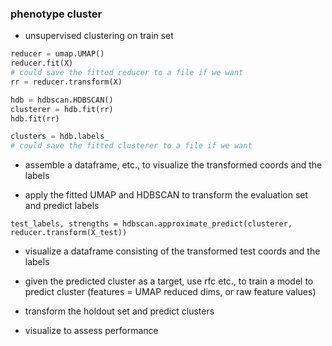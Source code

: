 ### phenotype cluster

- unsupervised clustering on train set

```python
reducer = umap.UMAP()
reducer.fit(X)
# could save the fitted reducer to a file if we want
rr = reducer.transform(X)

hdb = hdbscan.HDBSCAN()
clusterer = hdb.fit(rr)
hdb.fit(rr)

clusters = hdb.labels_
# could save the fitted clusterer to a file if we want
```
 - assemble a dataframe, etc., to visualize the transformed coords and the labels

- apply the fitted UMAP and HDBSCAN to transform the evaluation set and predict labels
```
test_labels, strengths = hdbscan.approximate_predict(clusterer, reducer.transform(X_test))
```
  - visualize a dataframe consisting of the transformed test coords and the labels

- given the predicted cluster as a target, use rfc etc., to train a model to predict cluster (features = UMAP reduced dims, or raw feature values)

- transform the holdout set and predict clusters
- visualize to assess performance

